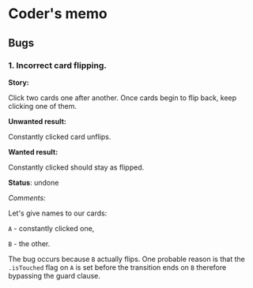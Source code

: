 # Coder's memo

## Bugs

### 1. Incorrect card flipping.

**Story:**

Click two cards one after another. Once cards begin to flip back, keep clicking one of them.

**Unwanted result:**

Constantly clicked card unflips.

**Wanted result:**

Constantly clicked should stay as flipped.

**Status**: undone

_Comments:_

Let's give names to our cards:

`A` - constantly clicked one,

`B` - the other.

The bug occurs because `B` actually flips. One probable reason is that the `.isTouched` flag on `A` is set before the transition ends on `B` therefore bypassing the guard clause.
